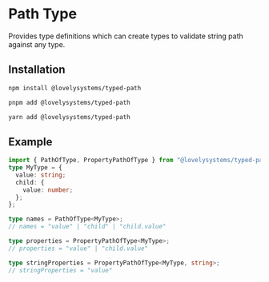 # Path Type

Provides type definitions which can create types to validate string path
against any type.

## Installation

```bash
npm install @lovelysystems/typed-path
```

```bash
pnpm add @lovelysystems/typed-path
```

```bash
yarn add @lovelysystems/typed-path
```

## Example

```typescript
import { PathOfType, PropertyPathOfType } from "@lovelysystems/typed-path";
type MyType = {
  value: string;
  child: {
    value: number;
  };
};

type names = PathOfType<MyType>;
// names = "value" | "child" | "child.value"

type properties = PropertyPathOfType<MyType>;
// properties = "value" | "child.value"

type stringProperties = PropertyPathOfType<MyType, string>;
// stringProperties = "value"
```
